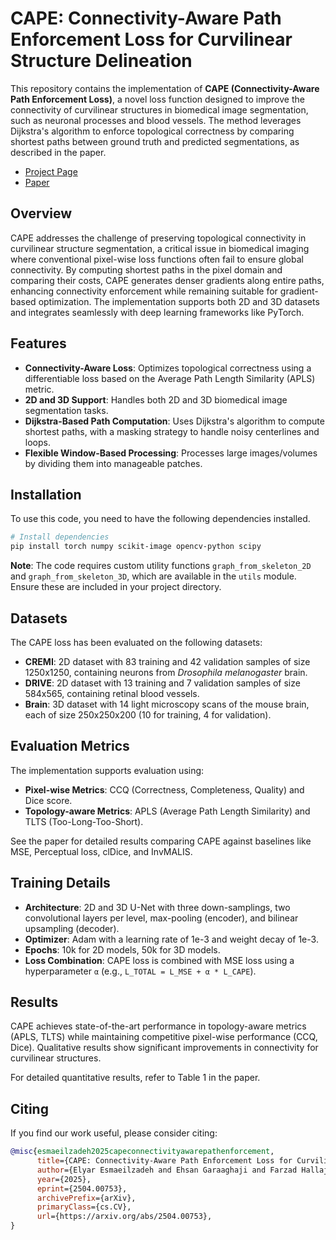 # CAPE: Connectivity-Aware Path Enforcement Loss for Curvilinear Structure Delineation

This repository contains the implementation of **CAPE (Connectivity-Aware Path Enforcement Loss)**, a novel loss function designed to improve the connectivity of curvilinear structures in biomedical image segmentation, such as neuronal processes and blood vessels. The method leverages Dijkstra's algorithm to enforce topological correctness by comparing shortest paths between ground truth and predicted segmentations, as described in the paper.

 * [Project Page](https://neuravisionlab.github.io/CAPE/)
 * [Paper](https://arxiv.org/abs/2504.00753)

## Overview

CAPE addresses the challenge of preserving topological connectivity in curvilinear structure segmentation, a critical issue in biomedical imaging where conventional pixel-wise loss functions often fail to ensure global connectivity. By computing shortest paths in the pixel domain and comparing their costs, CAPE generates denser gradients along entire paths, enhancing connectivity enforcement while remaining suitable for gradient-based optimization. The implementation supports both 2D and 3D datasets and integrates seamlessly with deep learning frameworks like PyTorch.

## Features

- **Connectivity-Aware Loss**: Optimizes topological correctness using a differentiable loss based on the Average Path Length Similarity (APLS) metric.
- **2D and 3D Support**: Handles both 2D and 3D biomedical image segmentation tasks.
- **Dijkstra-Based Path Computation**: Uses Dijkstra's algorithm to compute shortest paths, with a masking strategy to handle noisy centerlines and loops.
- **Flexible Window-Based Processing**: Processes large images/volumes by dividing them into manageable patches.

## Installation

To use this code, you need to have the following dependencies installed.

```bash
# Install dependencies
pip install torch numpy scikit-image opencv-python scipy
```

**Note**: The code requires custom utility functions `graph_from_skeleton_2D` and `graph_from_skeleton_3D`, which are available in the `utils` module. Ensure these are included in your project directory.

## Datasets

The CAPE loss has been evaluated on the following datasets:

- **CREMI**: 2D dataset with 83 training and 42 validation samples of size 1250x1250, containing neurons from *Drosophila melanogaster* brain.
- **DRIVE**: 2D dataset with 13 training and 7 validation samples of size 584x565, containing retinal blood vessels.
- **Brain**: 3D dataset with 14 light microscopy scans of the mouse brain, each of size 250x250x200 (10 for training, 4 for validation).

## Evaluation Metrics

The implementation supports evaluation using:

- **Pixel-wise Metrics**: CCQ (Correctness, Completeness, Quality) and Dice score.
- **Topology-aware Metrics**: APLS (Average Path Length Similarity) and TLTS (Too-Long-Too-Short).

See the paper for detailed results comparing CAPE against baselines like MSE, Perceptual loss, clDice, and InvMALIS.

## Training Details

- **Architecture**: 2D and 3D U-Net with three down-samplings, two convolutional layers per level, max-pooling (encoder), and bilinear upsampling (decoder).
- **Optimizer**: Adam with a learning rate of 1e-3 and weight decay of 1e-3.
- **Epochs**: 10k for 2D models, 50k for 3D models.
- **Loss Combination**: CAPE loss is combined with MSE loss using a hyperparameter `α` (e.g., `L_TOTAL = L_MSE + α * L_CAPE`).

## Results

CAPE achieves state-of-the-art performance in topology-aware metrics (APLS, TLTS) while maintaining competitive pixel-wise performance (CCQ, Dice). Qualitative results show significant improvements in connectivity for curvilinear structures.

For detailed quantitative results, refer to Table 1 in the paper.

## Citing

If you find our work useful, please consider citing:

```BibTeX
@misc{esmaeilzadeh2025capeconnectivityawarepathenforcement,
      title={CAPE: Connectivity-Aware Path Enforcement Loss for Curvilinear Structure Delineation}, 
      author={Elyar Esmaeilzadeh and Ehsan Garaaghaji and Farzad Hallaji Azad and Doruk Oner},
      year={2025},
      eprint={2504.00753},
      archivePrefix={arXiv},
      primaryClass={cs.CV},
      url={https://arxiv.org/abs/2504.00753}, 
}
```
